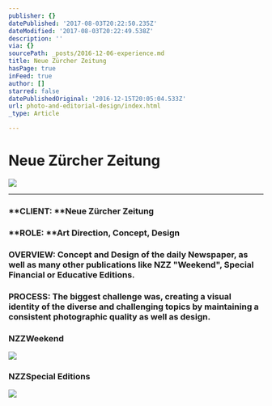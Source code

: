 ```yaml
---
publisher: {}
datePublished: '2017-08-03T20:22:50.235Z'
dateModified: '2017-08-03T20:22:49.538Z'
description: ''
via: {}
sourcePath: _posts/2016-12-06-experience.md
title: Neue Zürcher Zeitung
hasPage: true
inFeed: true
author: []
starred: false
datePublishedOriginal: '2016-12-15T20:05:04.533Z'
url: photo-and-editorial-design/index.html
_type: Article

---
```

# Neue Zürcher Zeitung
![](https://the-grid-user-content.s3-us-west-2.amazonaws.com/d0580a87-e2b0-4b2a-8fc6-d02fe6f4df13.png)

---

### **CLIENT: **Neue Zürcher Zeitung

### **ROLE: **Art Direction, Concept, Design

### **OVERVIEW:** Concept and Design of the daily Newspaper, as well as many other publications like NZZ "Weekend", Special Financial or Educative Editions.

### **PROCESS:** The biggest challenge was, creating a visual identity of the diverse and challenging topics by maintaining a consistent photographic quality as well as design.

### NZZ**Weekend**
![](https://s3-us-west-2.amazonaws.com/the-grid-img/p/050835b8ff21aaea8b658fe544a6bcea7bbe672f.png)

### NZZ**Special Editions**
![](https://imgflo.herokuapp.com/graph/2b2431f8e7ba7b0/cd61f0afe020a528b880305a7f352687/croprotate.png?cropheight=12867&cropwidth=1043&degrees=0&input=https%3A%2F%2Fthe-grid-user-content.s3-us-west-2.amazonaws.com%2F40ce878f-4e77-44a0-8a02-bb848df6aa5a.png&x=51&y=0)